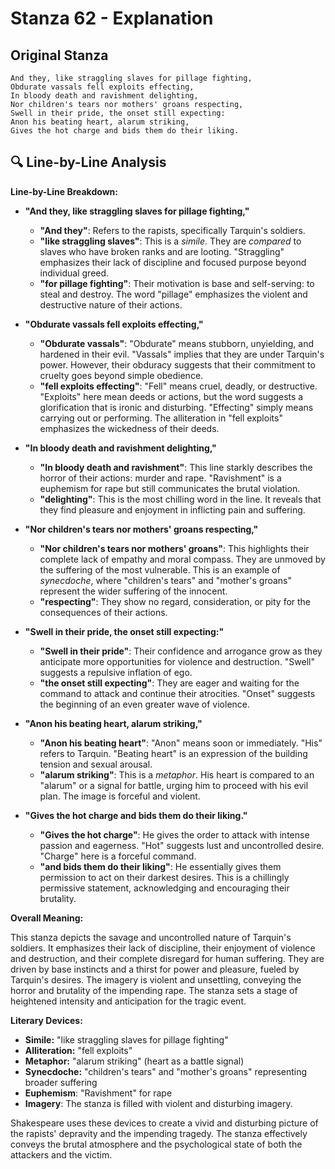 # Stanza 62 - Explanation

## Original Stanza
```
And they, like straggling slaves for pillage fighting,
Obdurate vassals fell exploits effecting,
In bloody death and ravishment delighting,
Nor children's tears nor mothers' groans respecting,
Swell in their pride, the onset still expecting:
Anon his beating heart, alarum striking,
Gives the hot charge and bids them do their liking.
```

## 🔍 Line-by-Line Analysis
**Line-by-Line Breakdown:**

*   **"And they, like straggling slaves for pillage fighting,"**
    *   **"And they"**:  Refers to the rapists, specifically Tarquin's soldiers.
    *   **"like straggling slaves"**:  This is a *simile*.  They are *compared* to slaves who have broken ranks and are looting. "Straggling" emphasizes their lack of discipline and focused purpose beyond individual greed.
    *   **"for pillage fighting"**:  Their motivation is base and self-serving:  to steal and destroy. The word "pillage" emphasizes the violent and destructive nature of their actions.

*   **"Obdurate vassals fell exploits effecting,"**
    *   **"Obdurate vassals"**:  "Obdurate" means stubborn, unyielding, and hardened in their evil. "Vassals" implies that they are under Tarquin's power. However, their obduracy suggests that their commitment to cruelty goes beyond simple obedience.
    *   **"fell exploits effecting"**:  "Fell" means cruel, deadly, or destructive. "Exploits" here mean deeds or actions, but the word suggests a glorification that is ironic and disturbing. "Effecting" simply means carrying out or performing.  The alliteration in "fell exploits" emphasizes the wickedness of their deeds.

*   **"In bloody death and ravishment delighting,"**
    *   **"In bloody death and ravishment"**:  This line starkly describes the horror of their actions: murder and rape. "Ravishment" is a euphemism for rape but still communicates the brutal violation.
    *   **"delighting"**:  This is the most chilling word in the line. It reveals that they find pleasure and enjoyment in inflicting pain and suffering.

*   **"Nor children's tears nor mothers' groans respecting,"**
    *   **"Nor children's tears nor mothers' groans"**:  This highlights their complete lack of empathy and moral compass.  They are unmoved by the suffering of the most vulnerable. This is an example of *synecdoche*, where "children's tears" and "mother's groans" represent the wider suffering of the innocent.
    *   **"respecting"**:  They show no regard, consideration, or pity for the consequences of their actions.

*   **"Swell in their pride, the onset still expecting:"**
    *   **"Swell in their pride"**:  Their confidence and arrogance grow as they anticipate more opportunities for violence and destruction. "Swell" suggests a repulsive inflation of ego.
    *   **"the onset still expecting"**:  They are eager and waiting for the command to attack and continue their atrocities. "Onset" suggests the beginning of an even greater wave of violence.

*   **"Anon his beating heart, alarum striking,"**
    *   **"Anon his beating heart"**: "Anon" means soon or immediately. "His" refers to Tarquin. "Beating heart" is an expression of the building tension and sexual arousal.
    *   **"alarum striking"**:  This is a *metaphor*. His heart is compared to an "alarum" or a signal for battle, urging him to proceed with his evil plan. The image is forceful and violent.

*   **"Gives the hot charge and bids them do their liking."**
    *   **"Gives the hot charge"**:  He gives the order to attack with intense passion and eagerness. "Hot" suggests lust and uncontrolled desire. "Charge" here is a forceful command.
    *   **"and bids them do their liking"**:  He essentially gives them permission to act on their darkest desires. This is a chillingly permissive statement, acknowledging and encouraging their brutality.

**Overall Meaning:**

This stanza depicts the savage and uncontrolled nature of Tarquin's soldiers. It emphasizes their lack of discipline, their enjoyment of violence and destruction, and their complete disregard for human suffering. They are driven by base instincts and a thirst for power and pleasure, fueled by Tarquin's desires. The imagery is violent and unsettling, conveying the horror and brutality of the impending rape. The stanza sets a stage of heightened intensity and anticipation for the tragic event.

**Literary Devices:**

*   **Simile:** "like straggling slaves for pillage fighting"
*   **Alliteration:** "fell exploits"
*   **Metaphor:** "alarum striking" (heart as a battle signal)
*   **Synecdoche:** "children's tears" and "mother's groans" representing broader suffering
*   **Euphemism**: "Ravishment" for rape
*   **Imagery**: The stanza is filled with violent and disturbing imagery.

Shakespeare uses these devices to create a vivid and disturbing picture of the rapists' depravity and the impending tragedy. The stanza effectively conveys the brutal atmosphere and the psychological state of both the attackers and the victim.
